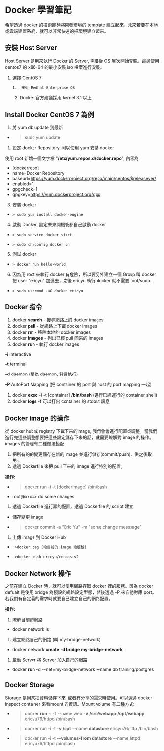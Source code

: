 # Docker 學習筆記

希望透過 docker 的技術能夠將開發環境的 template 建立起來，未來若要在本地或雲端建置系統，就可以非常快速的把環境建立起來。

## 安裝 Host Server

Host Server 是用來執行 Docker 的 Server, 需要從 OS 層次開始安裝。這邊使用 centos7 的 x86-64 的最小安裝 iso 檔案進行安裝。

1.  選擇 CentOS 7

        1.  接近 Redhat Enterprise OS
    2.  Docker 官方建議採用 kernel 3.1 以上

## Install Docker CentOS 7 為例

1.  將  yum db update 到最新

*   > sudo yum update

1.  設定 docker Repository, 可以使用 yum 安裝 docker

使用 root 新增一個文字檔 "**/etc/yum.repos.d/docker.repo**", 內容為

*   [dockerrepo]
*   name=Docker Repository
*   baseurl=[](https://yum.dockerproject.org/repo/main/centos/$releasever/)https://yum.dockerproject.org/repo/main/centos/$releasever/
*   enabled=1
*   gpgcheck=1
*   gpgkey=[](https://yum.dockerproject.org/gpg)https://yum.dockerproject.org/gpg

3. 安裝 docker

*     > sudo yum install docker-engine

4. 啟動 Docker, 設定未來開機後都自己啟動 docker

*     > sudo service docker start
*     > sudo chkconfig docker on

5. 測試 docker

*     > docker run hello-world

6. 因為用 root 來執行 docker 有危險，所以要另外建立一個 Group 叫 docker 把 user "ericyu" 加進去，之後 ericyu 執行 docker 就不需要 root/sudo.

*     > sudo usermod -aG docker ericyu

## Docker 指令

1.  docker **search** - 搜尋網路上的 docker images
2.  docker **pull** - 從網路上下載 docker images
3.  docker **rm** - 移除本地的 docker images
4.  docker **images** - 列出已經 pull 回來的 images
5.  docker **run** - 執行 docker images

   **-i** interactive

   **-t** terminal

   **-d** daemon (變為 daemon, 背景執行)

   **-P** AutoPort Mapping  (把 container 的 port 與 host 的 port mapping 一起)

1.  docker **exec** -i -t [container] **/bin/bash**  (進行已經運行的 container shell)
2.  docker **logs** -f 可以打出 container 的 stdout 訊息

## Docker image 的操作

從 docker hub或 registry 下載下來的image, 我們會會進行配置或調整。當我們進行完這些調整想要把這些設定儲存下來的話，就需要瞭解對 image 的操作。 images 的管理有二種做法搭配:

1.  把所有的的變更儲存在新的 image 並進行儲存(commit/push)，供之後取用。
2.  透過 Dockerfile 來把 pull 下來的 image 進行特別的配置。

**操作:**

*   > docker run -i -t [dockerImage] /bin/bash
*   root@xxxx> do some changes

1.  透過 Dockerfile 進行額的配置，透過 Dockerfile 的 script 建立

*   儲存變更 image
*   >docker commit -a "Eric Yu" -m "some change messsage"

1.  上傳 image 到 Docker Hub

*      >docker tag (給目前的 image 給版號)
*      >docker push ericyu/centos:v2

## Docker Network  操作

之前在建立 Docker 時，就可以使用網路存取 docker 裡的服務。因為 docker defualt 是使用 bridge 為預設的網路設定型態，然後透過 -P 來自動對應 port。若我們有自定義的需求時就要自己建立自己的網路配置。

**操作:**

1.  瞭解目前的網路

*   docker network ls

1.  建立網路自己的網路 (叫 my-bridge-network)

*   docker network **create** -**d** **bridge** **my-bridge-network**

1.  啟動 Server 將 Server 加入自己的網路

*   docker **run** -d --net=my-bridge-network --name db training/postgres

## Docker Storage

Storage 是用來把資料儲存下來, 或者有分享的需求時使用。可以透過 docker inspect container 來看mount 的資訊。Mount volume 有二種方式:

*   > docker **run** -i -t --name web **-v** **/src/webapp**:**/opt/webapp** ericyu76/httpd /bin/bash

*   > docker run -i -t **-v /opt** --name **datastore** ericyu76/http /bin/bash

*   > docker run -i -t **--volumes-from datastore** --name httpd ericyu76/httpd /bin/bash